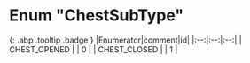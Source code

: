 # Enum "ChestSubType"
[ ](#){: .abp .tooltip .badge }
|Enumerator|comment|id|
|:--:|:--:|:--:|
| CHEST_OPENED |  | 0 |
| CHEST_CLOSED |  | 1 |